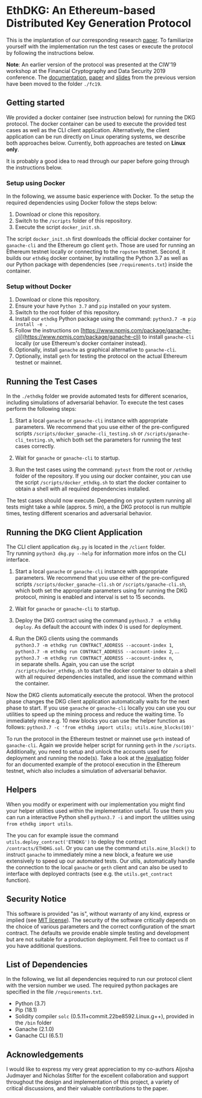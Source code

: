 # EthDKG: An Ethereum-based Distributed Key Generation Protocol

This is the implantation of our corresponding research [paper](paper/ethdkg.pdf).
To familiarize yourself with the implementation run the test cases or execute the protocol by following the instructions below.

**Note**: An earlier version of the protocol was presented at the CIW'19 workshop at the Financial Cryptography and Data Security 2019 conference.
The [documentation](fc19/), [paper](fc19/paper/Distributed%20Key%20Generation%20with%20Ethereum%20Smart%20Contracts.pdf) and [slides](fc19/demo/slides-fc19.pdf)
from the previous version have been moved to the folder `./fc19`.

## Getting started

We provided a docker container (see instruction below) for running the DKG protocol.
The docker container can be used to execute the provided test cases as well as the CLI client application.
Alternatively, the client application can be run directly on Linux operating systems, we describe both approaches below.
Currently, both approaches are tested on **Linux only**.

It is probably a good idea to read through our paper before going through the instructions below.

### Setup using Docker

In the following, we assume basic experience with Docker.
To the setup the required dependencies using Docker follow the steps below:

1. Download or clone this repository.
2. Switch to the `/scripts` folder of this repository.
3. Execute the script `docker_init.sh`.

The script `docker_init.sh` first downloads the official docker container for `ganache-cli` and the Ethereum go client `geth`.
Those are used for running an Ethereum testnet locally or connecting to the `ropsten` testnet.
Second, it builds our `ethdkg` docker container, by installing the Python 3.7 as well as our Python package with dependencies (see `/requirements.txt`) inside the container.

### Setup without Docker

1. Download or clone this repository.
2. Ensure your have `Python 3.7` and `pip` installed on your system.
3. Switch to the root folder of this repository.
4. Install our `ethdkg` Python package using the command: `python3.7 -m pip install -e .`
5. Follow the instructions on [https://www.npmjs.com/package/ganache-cli](https://www.npmjs.com/package/ganache-cli) to install `ganache-cli` locally (or use Ethereum's docker container instead).
6. Optionally, install `ganache` as graphical alternative to `ganache-cli`.
7. Optionally, install `geth` for testing the protocol on the actual Ethereum testnet or mainnet.

## Running the Test Cases

In the `./ethdkg` folder we provide automated tests for different scenarios, including simulations of adversarial behavior.
To execute the test cases perform the following steps:

1. Start a local `ganache` or `ganache-cli` instance with appropriate parameters.
   We recommend that you use either of the pre-configured scripts
   `/scripts/docker_ganache-cli_testing.sh` or `/scripts/ganache-cli_testing.sh`,
   which both set the parameters for running the test cases correctly.

2. Wait for `ganache` or `ganache-cli` to startup.

3. Run the test cases using the command: `pytest` from the root or `/ethdkg` folder  of the repository.
   If you using our docker container, you can use the script `/scripts/docker_ethdkg.sh` to start the docker container to obtain a shell with all required dependencies installed.

The test cases should now execute.
Depending on your system running all tests might take a while (approx. 5 min), a the DKG protocol is run multiple times, testing different scenarios and adversarial behavior.

## Running the DKG Client Application

The CLI client application `dkg.py` is located in the `/client` folder.  
Try running `python3 dkg.py --help` for information more infos on the CLI interface.

1. Start a local `ganache` or `ganache-cli` instance with appropriate parameters.
   We recommend that you use either of the pre-configured scripts
   `/scripts/docker_ganache-cli.sh` or `/scripts/ganache-cli.sh`,
   which both set the appropriate parameters using for running the DKG protocol,
   mining is enabled and interval is set to 15 seconds.

2. Wait for `ganache` or `ganache-cli` to startup.

3. Deploy the DKG contract using the command `python3.7 -m ethdkg deploy`.
   As default the account with index 0 is used for deployment.

4. Run the DKG clients using the commands  
   `python3.7 -m ethdkg run CONTRACT_ADDRESS --account-index 1`,  
   `python3.7 -m ethdkg run CONTRACT_ADDRESS --account-index 2`, ...  
   `python3.7 -m ethdkg run CONTRACT_ADDRESS --account-index n`,  
   in separate shells.
   Again, you can use the script `/scripts/docker_ethdkg.sh` to start the docker container to obtain a shell with all required dependencies installed, and issue the command within the container.

Now the DKG clients automatically execute the protocol.
When the protocol phase changes the DKG client application automatically waits for the next phase to start.
If you use `ganache` or `ganache-cli` locally you can use you our utilities to speed up the mining process and reduce the waiting time.
To immediately mine e.g. 10 new blocks you can use the helper function as follows:
`python3.7 -c 'from ethdkg import utils; utils.mine_blocks(10)'`

To run the protocol in the Ethereum testnet or mainnet use
`geth` instead of `ganache-cli`.
Again we provide helper script for running `geth` in the `/scripts`.
Additionally, you need to setup and unlock the accounts used for deployment and running the node(s).
Take a look at the [/evaluation](evaluation/) folder for an documented example of the protocol execution in the Ethereum testnet, which also includes a simulation of adversarial behavior.

## Helpers

When you modify or experiment with our implementation you might find your helper utilities used within the implementation useful.
To use them you can run a interactive Python shell `python3.7 -i` and import the utilities using `from ethdkg import utils`.

The you can for example issue the command `utils.deploy_contract('ETHDKG')` to deploy the contract `/contracts/ETHDKG.sol`.
Or you can use the command `utils.mine_block()` to instruct `ganache` to immediately mine a new block, a feature we use extensively to speed up our automated tests.
Our utils, automatically handle the connection to the local `ganache` or `geth` client and can also be used to interface with deployed contracts (see e.g. the `utils.get_contract` function).

## Security Notice

This software is provided "as is", without warranty of any kind, express or implied (see [MIT license](LICENSE)).
The security of the software critically depends on the choice of various parameters and the correct configuration of the smart contract.
The defaults we provide enable simple testing and development but are not suitable for a production deployment.
Fell free to contact us if you have additional questions.

## List of Dependencies

In the following, we list all dependencies required to run our protocol client with the version number we used.
The required python packages are specified in the file `/requirements.txt`.

* Python (3.7)
* Pip (18.1)
* Solidity compiler `solc` (0.5.11+commit.22be8592.Linux.g++), provided in the `/bin` folder
* Ganache (2.1.0)
* Ganache CLI (6.5.1)

## Acknowledgements

I would like to express my very great appreciation to my co-authors Aljosha Judmayer and Nicholas Stifter for the excellent collaboration and support throughout the design and implementation of this project, a variety of critical discussions, and their valuable contributions to the paper.
